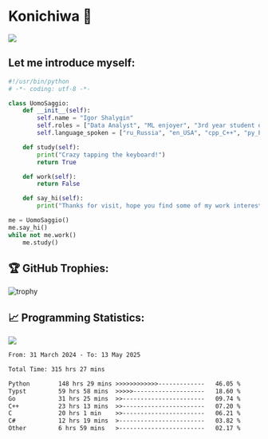 # Konichiwa 👋
![](https://komarev.com/ghpvc/?username=IgorFandre&color=brightgreen)

## Let me introduce myself:
```py
#!/usr/bin/python
# -*- coding: utf-8 -*-

class UomoSaggio:
    def __init__(self):
        self.name = "Igor Shalygin"
        self.roles = ["Data Analyst", "ML enjoyer", "3rd year student of MIPT"]
        self.language_spoken = ["ru_Russia", "en_USA", "cpp_C++", "py_Python", "go_Golang"]

    def study(self):
        print("Crazy tapping the keyboard!")
        return True

    def work(self):
        return False

    def say_hi(self):
        print("Thanks for visit, hope you find some of my work interesting.")

me = UomoSaggio()
me.say_hi()
while not me.work()
    me.study()
```

## 🏆 GitHub Trophies:
![trophy](https://github-profile-trophy.vercel.app/?username=IgorFandre&title=MultiLanguage,Repositories,Commits,Experience,PullRequest,Reviews)

## 📈 Programming Statistics:

![](https://github-profile-summary-cards.vercel.app/api/cards/profile-details?username=IgorFandre&theme=solarized_dark)

<!--START_SECTION:waka-->

```txt
From: 31 March 2024 - To: 13 May 2025

Total Time: 315 hrs 27 mins

Python        148 hrs 29 mins >>>>>>>>>>>>-------------   46.05 %
Typst         59 hrs 58 mins  >>>>>--------------------   18.60 %
Go            31 hrs 25 mins  >>-----------------------   09.74 %
C++           23 hrs 13 mins  >>-----------------------   07.20 %
C             20 hrs 1 min    >>-----------------------   06.21 %
C#            12 hrs 19 mins  >------------------------   03.82 %
Other         6 hrs 59 mins   >------------------------   02.17 %
```

<!--END_SECTION:waka-->
